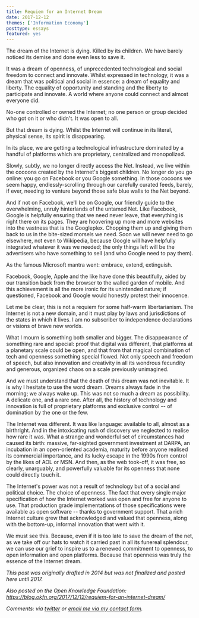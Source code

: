 ```yaml
---
title: Requiem for an Internet Dream
date: 2017-12-12
themes: ['Information Economy']
posttype: essays
featured: yes
---
```


The dream of the Internet is dying. Killed by its children. We have barely noticed its demise and done even less to save it.

It was a dream of openness, of unprecedented technological and social freedom to connect and innovate. Whilst expressed in technology, it was a dream that was political and social in essence: a dream of equality and liberty. The equality of opportunity and standing and the liberty to participate and innovate. A world where anyone could connect and almost everyone did.

No-one controlled or owned the Internet; no one person or group decided who got on it or who didn't. It was open to all.

But that dream is dying. Whilst the Internet will continue in its literal, physical sense, its spirit is disappearing.

In its place, we are getting a technological infrastructure dominated by a handful of platforms which are proprietary, centralized and monopolized.

Slowly, subtly, we no longer directly access the Net. Instead, we live within the cocoons created by the Internet's biggest children. No longer do you go online: you go on Facebook or you Google something. In those cocoons we seem happy, endlessly-scrolling through our carefully curated feeds, barely, if ever, needing to venture beyond those safe blue walls to the Net beyond.

And if not on Facebook, we'll be on Google, our friendly guide to the overwhelming, unruly hinterlands of the untamed Net. Like Facebook, Google is helpfully ensuring that we need never leave, that everything is right there on its pages. They are hoovering up more and more websites into the vastness that is the Googleplex. Chopping them up and giving them back to us in the bite-sized morsels we need. Soon we will never need to go elsewhere, not even to Wikipedia, because Google will have helpfully integrated whatever it was we needed; the only things left will be the advertisers who have something to sell (and who Google need to pay them).

As the famous Microsoft mantra went: embrace, extend, extinguish.

Facebook, Google, Apple and the like have done this beautifully, aided by our transition back from the browser to the walled garden of mobile. And this achievement is all the more ironic for its unintended nature; if questioned, Facebook and Google would honestly protest their innocence.

Let me be clear, this is not a requiem for some half-warm libertarianism. The Internet is not a new domain, and it must play by laws and jurisdictions of the states in which it lives. I am no subscriber to independence declarations or visions of brave new worlds.

What I mourn is something both smaller and bigger. The disappearance of something rare and special: proof that digital was different, that platforms at a planetary scale could be open, and that from that magical combination of tech and openness something special flowed. Not only speech and freedom of speech, but also innovation and creativity in all its wondrous fecundity and generous, organized chaos on a scale previously unimagined.

And we must understand that the death of this dream was not inevitable. It is why I hesitate to use the word dream. Dreams always fade in the morning; we always wake up. This was not so much a dream as possibility. A delicate one, and a rare one. After all, the history of technology and innovation is full of proprietary platforms and exclusive control -- of domination by the one or the few.

The Internet was different. It was like language: available to all, almost as a birthright. And in the intoxicating rush of discovery we neglected to realise how rare it was. What a strange and wonderful set of circumstances had caused its birth: massive, far-sighted government investment at DARPA, an incubation in an open-oriented academia, maturity before anyone realised its commercial importance, and its lucky escape in the 1990s from control by the likes of AOL or MSN. And then, as the web took-off, it was free, so clearly, unarguably, and powerfully valuable for its openness that none could directly touch it.

The Internet's power was not a result of technology but of a social and political choice. The choice of openness. The fact that every single major specification of how the Internet worked was open and free for anyone to use. That production grade implementations of those specifications were available as open software -- thanks to government support. That a rich Internet culture grew that acknowledged and valued that openness, along with the bottom-up, informal innovation that went with it.

We must see this. Because, even if it is too late to save the dream of the net, as we take off our hats to watch it carried past in all its funereal splendour, we can use our grief to inspire us to a renewed commitment to openness, to open information and open platforms. Because that openness was truly the essence of the Internet dream.

*This post was originally drafted in 2014 but was not finalized and posted here until 2017.*

*Also posted on the Open Knowledge Foundation: https://blog.okfn.org/2017/12/12/requiem-for-an-internet-dream/*

*Comments: via [twitter](https://twitter.com/rufuspollock) or [email me via my contact form](/contact/).*

